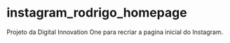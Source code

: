 # instagram_rodrigo_homepage
Projeto da Digital Innovation One para recriar a pagina inicial do Instagram.
